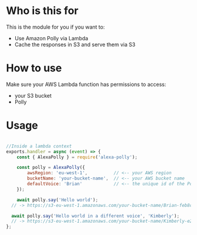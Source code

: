 # Who is this for

This is the module for you if you want to:
- Use Amazon Polly via Lambda
- Cache the responses in S3 and serve them via S3

# How to use

Make sure your AWS Lambda function has permissions to access:
- your S3 bucket
- Polly


# Usage

```javascript

//Inside a lambda context
exports.handler = async (event) => {
	const { AlexaPolly } = require('alexa-polly');

	const polly = AlexaPolly({
		awsRegion: 'eu-west-1',          // <-- your AWS region
		bucketName: 'your-bucket-name',  // <-- your AWS bucket name
		defaultVoice: 'Brian'            // <-- the unique id of the Polly voice you wish to use
	});

	await polly.say('Hello world');
  // -> https://s3-eu-west-1.amazonaws.com/your-bucket-name/Brian-feb8c74fc13ec529e245d16227c26a79.mp3

  await polly.say('Hello world in a different voice', 'Kimberly');
  // -> https://s3-eu-west-1.amazonaws.com/your-bucket-name/Kimberly-e245d16227c26a79feb8c74fc13ec529.mp3
}; 
```